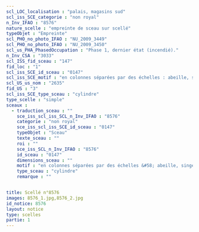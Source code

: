 ```yaml
---
scl_LOC_localisation : "palais, magasins sud"
scl_iss_SCE_categorie : "non royal"
n_Inv_IFAO : "8576"
nature_scelle : "empreinte de sceau sur scellé"
typeObjet : "Empreinte"
scl_PHO_no_photo_IFAO : "NU_2009_3449"
scl_PHO_no_photo_IFAO : "NU_2009_3450"
scl_us_PHA_PhasedOccupation : "Phase 1, dernier état (incendié)."
n_Inv_CSA : "3033"
scl_ISS_fid_sceau : "147"
fid_loc : "1"
scl_iss_SCE_id_sceau : "0147"
scl_iss_SCE_motif : "en colonnes séparées par des échelles : abeille, singe,ibex ou mouflon ?"
scl_US_us_nom : "2635"
fid_US : "3"
scl_iss_SCE_type_sceau : "cylindre"
type_scelle : "simple"
sceaux :
  - traduction_sceau : ""
    sce_iss_scl_iss_SCL_n_Inv_IFAO : "8576"
    categorie : "non royal"
    sce_iss_scl_iss_SCE_id_sceau : "0147"
    typeObjet : "Sceau"
    texte_sceau : ""
    roi : ""
    sce_iss_SCL_n_Inv_IFAO : "8576"
    id_sceau : "0147"
    dimensions_sceau : ""
    motif : "en colonnes séparées par des échelles &#58; abeille, singe,ibex ou mouflon ?"
    type_sceau : "cylindre"
    remarque : ""


title: Scellé n°8576
images: 8576_1.jpg,8576_2.jpg
id_notice: 8576
layout: notice
type: scelles
partie: 1
---
```

